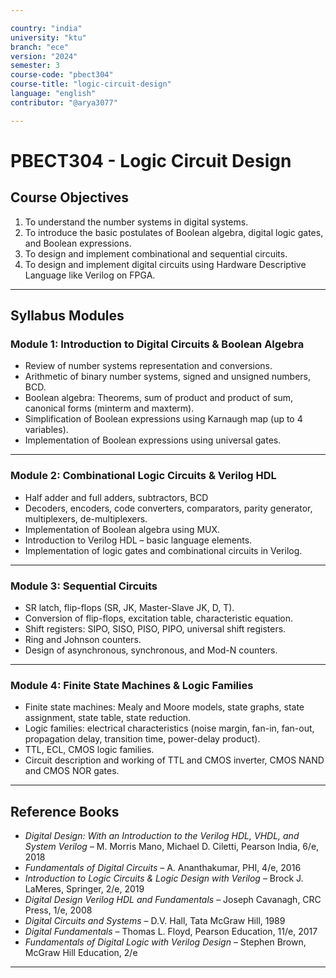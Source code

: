 ```yaml
---

country: "india"
university: "ktu"
branch: "ece"
version: "2024"
semester: 3
course-code: "pbect304"
course-title: "logic-circuit-design"
language: "english"
contributor: "@arya3077"

---
```


# PBECT304 - Logic Circuit Design

## Course Objectives

1. To understand the number systems in digital systems.  
2. To introduce the basic postulates of Boolean algebra, digital logic gates, and Boolean expressions.  
3. To design and implement combinational and sequential circuits.  
4. To design and implement digital circuits using Hardware Descriptive Language like Verilog on FPGA.  

---

## Syllabus Modules

### Module 1: Introduction to Digital Circuits & Boolean Algebra
- Review of number systems representation and conversions.  
- Arithmetic of binary number systems, signed and unsigned numbers, BCD.  
- Boolean algebra: Theorems, sum of product and product of sum, canonical forms (minterm and maxterm).  
- Simplification of Boolean expressions using Karnaugh map (up to 4 variables).  
- Implementation of Boolean expressions using universal gates.  

---

### Module 2: Combinational Logic Circuits & Verilog HDL
- Half adder and full adders, subtractors, BCD
- Decoders, encoders, code converters, comparators, parity generator, multiplexers, de-multiplexers.  
- Implementation of Boolean algebra using MUX.  
- Introduction to Verilog HDL – basic language elements.  
- Implementation of logic gates and combinational circuits in Verilog.  

---

### Module 3: Sequential Circuits
- SR latch, flip-flops (SR, JK, Master-Slave JK, D, T).  
- Conversion of flip-flops, excitation table, characteristic equation.  
- Shift registers: SIPO, SISO, PISO, PIPO, universal shift registers.  
- Ring and Johnson counters.  
- Design of asynchronous, synchronous, and Mod-N counters.  

---

### Module 4: Finite State Machines & Logic Families
- Finite state machines: Mealy and Moore models, state graphs, state assignment, state table, state reduction.  
- Logic families: electrical characteristics (noise margin, fan-in, fan-out, propagation delay, transition time, power-delay product).  
- TTL, ECL, CMOS logic families.  
- Circuit description and working of TTL and CMOS inverter, CMOS NAND and CMOS NOR gates.  

---

## Reference Books

- *Digital Design: With an Introduction to the Verilog HDL, VHDL, and System Verilog* – M. Morris Mano, Michael D. Ciletti, Pearson India, 6/e, 2018  
- *Fundamentals of Digital Circuits* – A. Ananthakumar, PHI, 4/e, 2016  
- *Introduction to Logic Circuits & Logic Design with Verilog* – Brock J. LaMeres, Springer, 2/e, 2019  
- *Digital Design Verilog HDL and Fundamentals* – Joseph Cavanagh, CRC Press, 1/e, 2008  
- *Digital Circuits and Systems* – D.V. Hall, Tata McGraw Hill, 1989  
- *Digital Fundamentals* – Thomas L. Floyd, Pearson Education, 11/e, 2017  
- *Fundamentals of Digital Logic with Verilog Design* – Stephen Brown, McGraw Hill Education, 2/e  

---
